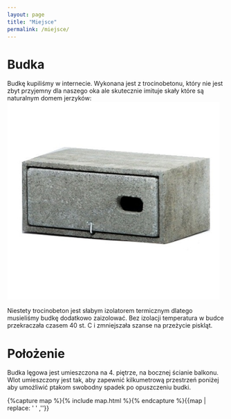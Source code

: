 ```yaml
---
layout: page
title: "Miejsce"
permalink: /miejsce/
---
```



Budka
=====

Budkę kupiliśmy w internecie. Wykonana jest z trocinobetonu, który nie jest zbyt przyjemny dla naszego oka ale skutecznie 
imituje skały które są naturalnym domem jerzyków:
![budka](/images/budka.jpg)

Niestety trocinobeton jest słabym izolatorem termicznym dlatego musieliśmy budkę dodatkowo zaizolować. Bez izolacji temperatura w budce
przekraczała czasem 40 st. C i zmniejszała szanse na przeżycie piskląt.


Położenie
=========
Budka lęgowa jest umieszczona na 4. piętrze, na bocznej ścianie balkonu. Wlot umieszczony jest tak, aby zapewnić kilkumetrową przestrzeń poniżej aby umożliwić ptakom swobodny spadek po opuszczeniu budki.


{%capture map %}{% include map.html %}{% endcapture %}{{map | replace: '    ' ,''}}